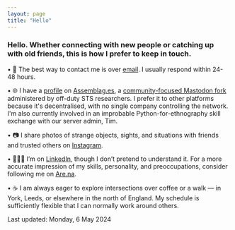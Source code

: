 ```yaml
---  
layout: page
title: "Hello"
---  
```


### Hello. Whether connecting with new people or catching up with old friends, this is how I prefer to keep in touch.

• 📧 The best way to contact me is over [email](mailto:jcalpickard@proton.me). I usually respond within 24-48 hours.

• 🌐 I have a [profile](https://assemblag.es/@jcalpickard) on [Assemblag.es](https://assemblag.es/), a [community-focused Mastodon fork](https://github.com/hometown-fork/hometown/wiki) administered by off-duty STS researchers. I prefer it to other platforms because it's decentralised, with no single company controlling the network. I'm also currently involved in an improbable Python-for-ethnography skill exchange with our server admin, Tim.

• 📷 I share photos of strange objects, sights, and situations with friends and trusted others on [Instagram](https://www.instagram.com/jcalpickard/).

• 👨🏻‍💼 I’m on [LinkedIn](https://www.linkedin.com/in/justinpickard/), though I don’t pretend to understand it. For a more accurate impression of my skills, personality, and preoccupations, consider following me on [Are.na](https://www.are.na/justin-pickard/index).

• ☕ I am always eager to explore intersections over coffee or a walk — in York, Leeds, or elsewhere in the north of England. My schedule is sufficiently flexible that I can normally work around others.

Last updated: Monday, 6 May 2024